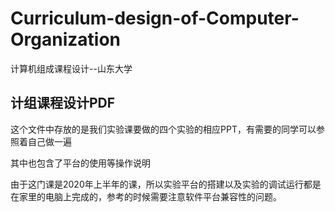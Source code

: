 # Curriculum-design-of-Computer-Organization
计算机组成课程设计--山东大学
## 计组课程设计PDF

这个文件中存放的是我们实验课要做的四个实验的相应PPT，有需要的同学可以参照着自己做一遍

其中也包含了平台的使用等操作说明

由于这门课是2020年上半年的课，所以实验平台的搭建以及实验的调试运行都是在家里的电脑上完成的，参考的时候需要注意软件平台兼容性的问题。

